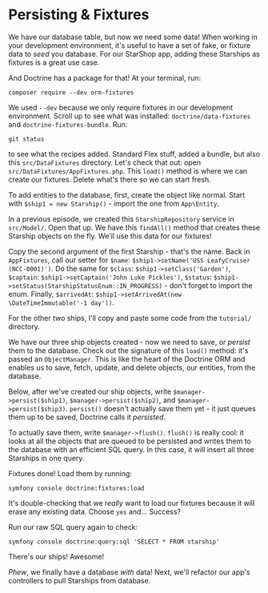 # Persisting & Fixtures

We have our database table, but now we need some data! When working in your
development environment, it's useful to have a set of fake, or fixture data to
*seed* you database. For our StarShop app, adding these Starships as fixtures
is a great use case.

And Doctrine has a package for that! At your terminal, run:

```terminal
composer require --dev orm-fixtures
```

We used `--dev` because we only require fixtures in our development environment.
Scroll up to see what was installed: `doctrine/data-fixtures` and
`doctrine-fixtures-bundle`. Run:

```terminal
git status
```

to see what the recipes added. Standard Flex stuff, added a bundle, but also
this `src/DataFixtures` directory. Let's check that out: open
`src/DataFixtures/AppFixtures.php`. This `load()` method is where we can create
our fixtures. Delete what's there so we can start fresh.

To add entities to the database, first, create the object like normal. Start with
`$ship1 = new Starship()` - import the one from `App\Entity`.

In a previous episode, we created this `StarshipRepository` service in `src/Model/`.
Open that up. We have this `findAll()` method that creates these Starship objects on
the fly. We'll use this data for our fixtures!

Copy the second argument of the first Starship - that's the name. Back in `AppFixtures`,
call our setter for `$name`: `$ship1->setName('USS LeafyCruiser (NCC-0001)')`. Do the
same for `$class`: `$ship1->setClass('Garden')`, `$captain`:
`$ship1->setCaptain('John Luke Pickles')`, `$status`:
`$ship1->setStatus(StarshipStatusEnum::IN_PROGRESS)` - don't forget to import the enum.
Finally, `$arrivedAt`: `$ship1->setArrivedAt(new \DateTimeImmutable('-1 day'))`.

For the other two ships, I'll copy and paste some code from the `tutorial/` directory.

We have our three ship objects created - now we need to save, or *persist* them to the
database. Check out the signature of this `load()` method: it's passed an `ObjectManager`.
This is like the heart of the Doctrine ORM and enables us to save, fetch, update, and
delete objects, our entities, from the database.

Below, after we've created our ship objects, write `$manager->persist($ship1)`,
`$manager->persist($ship2)`, and `$manager->persist($ship3)`. `persist()` doesn't actually save
them yet - it just queues them up to be saved, Doctrine calls it *persisted*.

To actually save them, write `$manager->flush()`. `flush()` is really cool: it looks at all
the objects that are queued to be persisted and writes them to the database with an efficient
SQL query. In this case, it will insert all three Starships in one query.

Fixtures done! Load them by running:

```terminal
symfony console doctrine:fixtures:load
```

It's double-checking that we *really* want to load our fixtures because it will erase
any existing data. Choose `yes` and... Success?

Run our raw SQL query again to check:

```terminal
symfony console doctrine:query:sql 'SELECT * FROM starship'
```

There's our ships! Awesome!

*Phew*, we finally have a database *with* data! Next, we'll refactor our app's controllers
to pull Starships from database.
